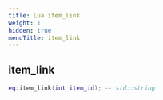 ```yaml
---
title: Lua item_link
weight: 1
hidden: true
menuTitle: item_link
---
```

## item_link
```lua
eq:item_link(int item_id); -- std::string
```